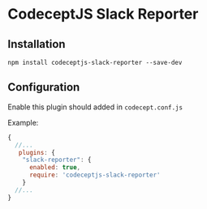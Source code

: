# CodeceptJS Slack Reporter

## Installation
`npm install codeceptjs-slack-reporter --save-dev`

## Configuration

Enable this plugin should added in `codecept.conf.js`

Example:

```js
{
  //...
   plugins: {
    "slack-reporter": {
      enabled: true,
      require: 'codeceptjs-slack-reporter'
    }
  //...
}
```
